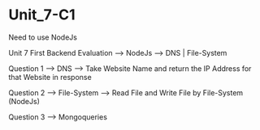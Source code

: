 <h1>Unit_7-C1</h1>
<p>Need to use NodeJs<p>
<p>Unit 7 First Backend Evaluation --> NodeJs --> DNS | File-System</p>
<p>Question 1 --> DNS --> Take Website Name and return the IP Address for that Website in response</p>
<p>Question 2 --> File-System --> Read File and Write File by File-System (NodeJs)</p>
<p>Question 3 --> Mongoqueries</p>
